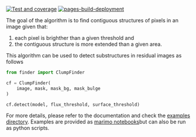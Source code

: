 [![Test and coverage](https://github.com/WilfriedMercier/clump_finder/actions/workflows/python-package-conda.yml/badge.svg)](https://github.com/WilfriedMercier/clump_finder/actions/workflows/python-package-conda.yml)
[![pages-build-deployment](https://github.com/WilfriedMercier/clump_finder/actions/workflows/pages/pages-build-deployment/badge.svg)](https://github.com/WilfriedMercier/clump_finder/actions/workflows/pages/pages-build-deployment)

The goal of the algorithm is to find contiguous structures of pixels in an image given that:

1. each pixel is brighther than a given threshold and
2. the contiguous structure is more extended than a given area.

This algorithm can be used to detect substructures in residual images as follows

```python
from finder import ClumpFinder

cf = ClumpFinder(
    image, mask, mask_bg, mask_bulge
)

cf.detect(model, flux_threshold, surface_threshold)
```

For more details, please refer to the documentation and check the [examples directory](https://github.com/WilfriedMercier/clump_finder/tree/main/examples). Examples are provided as [marimo notebooks](<https://marimo.io/>)but can also be run as python scripts.